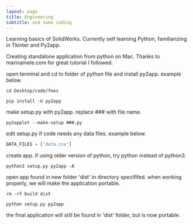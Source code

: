 ```yaml
---
layout: page
title: Engineering
subtitle: and some coding
---
```

Learning basics of SolidWorks.
Currently self learning Python, familiarizing in Tkinter and Py2app.

Creating standalone application from python on Mac.
Thanks to marinamele.com for great tutorial I followed.

open terminal and cd to folder of python file and install py2app. example below.
```
cd Desktop/code/fees
```
```
pip install -U py2app
```

make setup.py with py2app. replace ### with file name.
```
py2applet --make-setup ###.py
```

edit setup.py if code needs any data files. example below.
```python
DATA_FILES = ['data.csv']
```

create app. if using older version of python, try python instead of python3.
```
python3 setup.py py2app -A                         
```

open app found in new folder 'dist' in directory specififed. when working properly, we will make the application portable.
```
rm -rf build dist
```
```
python setup.py py2app
```

the final application will still be found in 'dist' folder, but is now portable.
